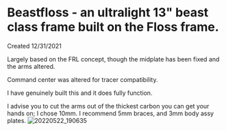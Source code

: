 # Beastfloss - an ultralight 13" beast class frame built on the Floss frame. 

Created 12/31/2021

Largely based on the FRL concept, though the midplate has been fixed and the arms altered. 

Command center was altered for tracer compatibility. 

I have genuinely built this and it does fully function.

I advise you to cut the arms out of the thickest carbon you can get your hands on; I chose 10mm. I recommend 5mm braces, and 3mm body assy plates.
![20220522_190635](https://user-images.githubusercontent.com/23420616/169723408-c1c2ef4b-790b-41f9-a646-3f47605c5076.jpg)

